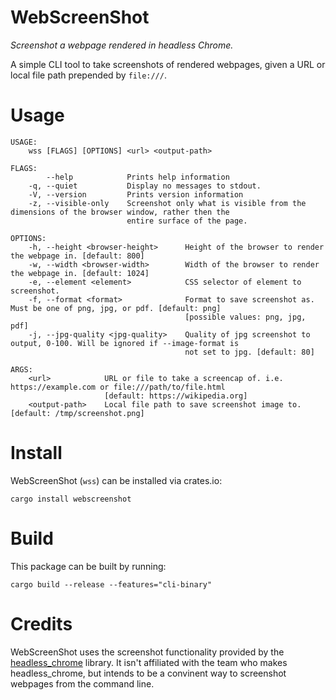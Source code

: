# WebScreenShot
*Screenshot a webpage rendered in headless Chrome.*

A simple CLI tool to take screenshots of rendered webpages, given a URL or local file path prepended by `file:///`.

# Usage
```
USAGE:
    wss [FLAGS] [OPTIONS] <url> <output-path>

FLAGS:
        --help            Prints help information
    -q, --quiet           Display no messages to stdout.
    -V, --version         Prints version information
    -z, --visible-only    Screenshot only what is visible from the dimensions of the browser window, rather then the
                          entire surface of the page.

OPTIONS:
    -h, --height <browser-height>      Height of the browser to render the webpage in. [default: 800]
    -w, --width <browser-width>        Width of the browser to render the webpage in. [default: 1024]
    -e, --element <element>            CSS selector of element to screenshot.
    -f, --format <format>              Format to save screenshot as. Must be one of png, jpg, or pdf. [default: png]
                                       [possible values: png, jpg, pdf]
    -j, --jpg-quality <jpg-quality>    Quality of jpg screenshot to output, 0-100. Will be ignored if --image-format is
                                       not set to jpg. [default: 80]

ARGS:
    <url>            URL or file to take a screencap of. i.e. https://example.com or file:///path/to/file.html
                     [default: https://wikipedia.org]
    <output-path>    Local file path to save screenshot image to. [default: /tmp/screenshot.png]
```

# Install
WebScreenShot (`wss`) can be installed via crates.io:
```
cargo install webscreenshot
```

# Build
This package can be built by running:
```
cargo build --release --features="cli-binary"
```

# Credits

WebScreenShot uses the screenshot functionality provided by the [headless_chrome](https://github.com/atroche/rust-headless-chrome/) library. It isn't affiliated with the team who makes headless_chrome, but intends to be a convinent way to screenshot webpages from the command line.
